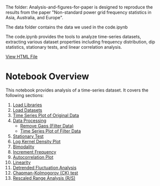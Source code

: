 The folder: Analysis-and-figures-for-paper is designed to reproduce the results from the paper "Non-standard power grid frequency statistics in Asia, Australia, and Europe".

The data folder contains the data we used in the code.ipynb

The code.ipynb provides the tools to analyze time-series datasets, extracting various dataset properties including frequency distribution, dip statistics, stationary tests, and linear correlation analysis.

[View HTML File](code.html)


# Notebook Overview

This notebook provides analysis of a time-series dataset. It covers the following sections:

1. [Load Libraries](#Load-Libraries)
2. [Load Datasets](#Load-Datasets)
3. [Time Series Plot of Original Data](#Time-Series-Plot-of-Original-Data)
4. [Data Processing](#Data-Processing)
   - [Remove Gaps (Filter Data)](#Remove-Gaps-(Filter-Data))
   - [Time Series Plot of Filter Data](#Time-Series-Plot-of-Filter-Data)
5. [Stationary Test](#Stationary-Test)
6. [Log Kernel Density Plot](#Log-Kernel-Density-Plot)
7. [Bimodality](#Bimodality)
8. [Increment Frequency](#Increment-Frequency)
9. [Autocorrelation Plot](#Autocorrelation-Plot)
10. [Linearity](#Linearity)
11. [Detrended Fluctuation Analysis](#Detrended-Fluctuation-Analysis)
12. [Chapman-Kolmogorov (CK) test](#Chapman-Kolmogorov-(CK)-test)
13. [Rescaled Range Analysis (R/S)](#Rescaled-Range-Analysis-(R/S))
